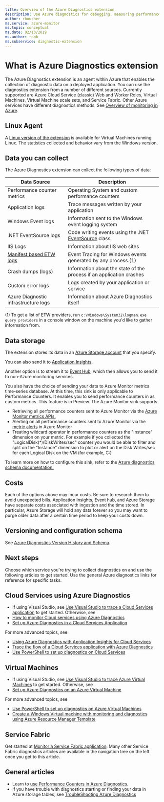 ```yaml
---
title: Overview of the Azure Diagnostics extension
description: Use Azure diagnostics for debugging, measuring performance, monitoring, traffic analysis in cloud services, virtual machines and service fabric
author: rboucher
ms.service: azure-monitor
ms.topic: conceptual
ms.date: 02/13/2019
ms.author: robb
ms.subservice: diagnostic-extension
---
```

# What is Azure Diagnostics extension
The Azure Diagnostics extension is an agent within Azure that enables the collection of diagnostic data on a deployed application. You can use the diagnostics extension from a number of different sources. Currently supported are Azure Cloud Service (classic) Web and Worker Roles, Virtual Machines, Virtual Machine scale sets, and Service Fabric. Other Azure services have different diagnostics methods. See [Overview of monitoring in Azure](../../azure-monitor/overview.md).

## Linux Agent
A [Linux version of the extension](../../virtual-machines/extensions/diagnostics-linux.md) is available for Virtual Machines running Linux. The statistics collected and behavior vary from the Windows version.

## Data you can collect
The Azure Diagnostics extension can collect the following types of data:

| Data Source | Description |
| --- | --- |
| Performance counter metrics |Operating System and custom performance counters |
| Application logs |Trace messages written by your application |
| Windows Event logs |Information sent to the Windows event logging system |
| .NET EventSource logs |Code writing events using the .NET [EventSource](https://msdn.microsoft.com/library/system.diagnostics.tracing.eventsource.aspx) class |
| IIS Logs |Information about IIS web sites |
| [Manifest based ETW logs](https://docs.microsoft.com/windows/desktop/etw/about-event-tracing) |Event Tracing for Windows events generated by any process.(1) |
| Crash dumps (logs) |Information about the state of the process if an application crashes |
| Custom error logs |Logs created by your application or service |
| Azure Diagnostic infrastructure logs |Information about Azure Diagnostics itself |

(1) To get a list of ETW providers, run `c:\Windows\System32\logman.exe query providers` in a console window on the machine you'd like to gather information from.

## Data storage
The extension stores its data in an [Azure Storage account](diagnostics-extension-to-storage.md) that you specify. 

You can also send it to [Application Insights](../../azure-monitor/app/cloudservices.md). 

Another option is to stream it to [Event Hub](../../event-hubs/event-hubs-about.md), which then allows you to send it to non-Azure monitoring services.

You also have the choice of sending your data to Azure Monitor metrics time-series database. At this time, this sink is only applicable to Performance Counters. It enables you to send performance counters in as custom metrics. This feature is in Preview. The Azure Monitor sink supports:
* Retrieving all performance counters sent to Azure Monitor via the [Azure Monitor metrics APIs.](https://docs.microsoft.com/rest/api/monitor/)
* Alerting on all performance counters sent to Azure Monitor via the [metric alerts](../../azure-monitor/platform/alerts-overview.md) in Azure Monitor
* Treating wildcard operator in performance counters as the "Instance" dimension on your metric.  For example if you collected the "LogicalDisk(\*)/DiskWrites/sec" counter you would be able to filter and split on the "Instance" dimension to plot or alert on the Disk Writes/sec for each Logical Disk on the VM (for example, C:)

To learn more on how to configure this sink, refer to the [Azure diagnostics schema documentation.](diagnostics-extension-schema-1dot3.md)

## Costs
Each of the options above may incur costs. Be sure to research them to avoid unexpected bills.  Application Insights, Event hub, and Azure Storage have separate costs associated with ingestion and the time stored. In particular, Azure Storage will hold any data forever so you may want to purge older data after a certain time period to keep your costs down.    

## Versioning and configuration schema
See [Azure Diagnostics Version History and Schema](diagnostics-extension-schema.md).


## Next steps
Choose which service you're trying to collect diagnostics on and use the following articles to get started. Use the general Azure diagnostics links for reference for specific tasks.

## Cloud Services using Azure Diagnostics
* If using Visual Studio, see [Use Visual Studio to trace a Cloud Services application](/visualstudio/azure/vs-azure-tools-debug-cloud-services-virtual-machines) to get started. Otherwise, see
* [How to monitor Cloud services using Azure Diagnostics](../../cloud-services/cloud-services-how-to-monitor.md)
* [Set up Azure Diagnostics in a Cloud Services Application](../../cloud-services/cloud-services-dotnet-diagnostics.md)

For more advanced topics, see

* [Using Azure Diagnostics with Application Insights for Cloud Services](../../azure-monitor/app/cloudservices.md)
* [Trace the flow of a Cloud Services application with Azure Diagnostics](../../cloud-services/cloud-services-dotnet-diagnostics-trace-flow.md)
* [Use PowerShell to set up diagnostics on Cloud Services](../../virtual-machines/extensions/diagnostics-windows.md?toc=%2fazure%2fvirtual-machines%2fwindows%2ftoc.json)

## Virtual Machines
* If using Visual Studio, see [Use Visual Studio to trace Azure Virtual Machines](/visualstudio/azure/vs-azure-tools-debug-cloud-services-virtual-machines) to get started. Otherwise, see
* [Set up Azure Diagnostics on an Azure Virtual Machine](/azure/vs-azure-tools-diagnostics-for-cloud-services-and-virtual-machines)

For more advanced topics, see

* [Use PowerShell to set up diagnostics on Azure Virtual Machines](../../virtual-machines/extensions/diagnostics-windows.md?toc=%2fazure%2fvirtual-machines%2fwindows%2ftoc.json)
* [Create a Windows Virtual machine with monitoring and diagnostics using Azure Resource Manager Template](../../virtual-machines/extensions/diagnostics-template.md?toc=%2fazure%2fvirtual-machines%2fwindows%2ftoc.json)

## Service Fabric
Get started at [Monitor a Service Fabric application](../../service-fabric/service-fabric-diagnostics-how-to-monitor-and-diagnose-services-locally.md). Many other Service Fabric diagnostics articles are available in the navigation tree on the left once you get to this article.

## General articles
* Learn to [use Performance Counters in Azure Diagnostics](../../cloud-services/diagnostics-performance-counters.md).
* If you have trouble with diagnostics starting or finding your data in Azure storage tables, see [TroubleShooting Azure Diagnostics](diagnostics-extension-troubleshooting.md)

